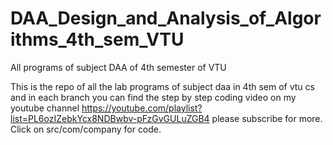 # DAA_Design_and_Analysis_of_Algorithms_4th_sem_VTU
All programs of subject DAA of 4th semester of VTU

This is the repo of all the lab programs of subject daa in 4th sem of vtu cs and in each branch 
you can find the step by step coding video on my youtube channel 
https://youtube.com/playlist?list=PL6ozIZebkYcx8NDBwbv-pFzGvGULuZGB4
please subscribe for more.
Click on src/com/company for code.
